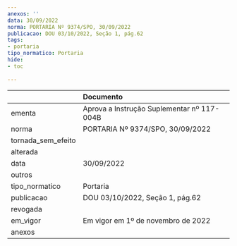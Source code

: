 ```yaml
---
anexos: ''
data: 30/09/2022
norma: PORTARIA Nº 9374/SPO, 30/09/2022
publicacao: DOU 03/10/2022, Seção 1, pág.62
tags:
- portaria
tipo_normatico: Portaria
hide: 
- toc 
 
---
```


|                    | Documento                                  |
|:-------------------|:-------------------------------------------|
| ementa             | Aprova a Instrução Suplementar nº 117-004B |
| norma              | PORTARIA Nº 9374/SPO, 30/09/2022           |
| tornada_sem_efeito |                                            |
| alterada           |                                            |
| data               | 30/09/2022                                 |
| outros             |                                            |
| tipo_normatico     | Portaria                                   |
| publicacao         | DOU 03/10/2022, Seção 1, pág.62            |
| revogada           |                                            |
| em_vigor           | Em vigor em 1º de novembro de 2022         |
| anexos             |                                            |